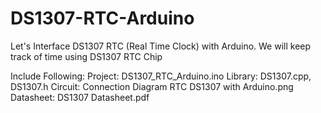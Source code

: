 # DS1307-RTC-Arduino
Let's Interface DS1307 RTC (Real Time Clock) with Arduino. We will keep track of time using DS1307 RTC Chip

Include Following:
Project: DS1307_RTC_Arduino.ino
Library: DS1307.cpp, DS1307.h
Circuit: Connection Diagram RTC DS1307 with Arduino.png
Datasheet: DS1307 Datasheet.pdf
